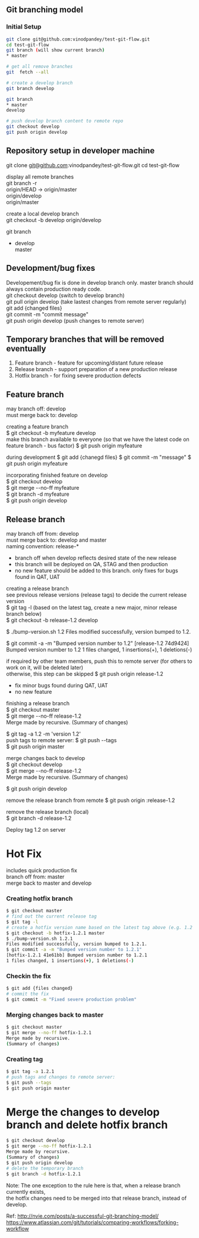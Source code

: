 Git branching model  
-------------------

### Initial Setup
```sh
git clone git@github.com:vinodpandey/test-git-flow.git   
cd test-git-flow    
git branch (will show current branch)  
* master  
```

```sh
# get all remove branches
git  fetch --all

# create a develop branch  
git branch develop  

git branch  
* master  
develop 

# push develop branch content to remote repo  
git checkout develop  
git push origin develop
```

Repository setup in developer machine
-------------------------------------
git clone git@github.com:vinodpandey/test-git-flow.git 
cd test-git-flow   

display all remote branches  
git branch -r  
  origin/HEAD -> origin/master  
  origin/develop  
  origin/master  

create a local develop branch  
git checkout -b develop origin/develop  

git branch  
* develop  
  master  

Development/bug fixes
---------------------
Developement/bug fix is done in develop branch only. master branch should always contain production ready code.  
git checkout develop  (switch to develop branch)  
git pull origin develop (take lastest changes from remote server regularly)  
git add {changed files}  
git commit -m "commit message"  
git push origin develop  (push changes to remote server)  

Temporary branches that will be removed eventually 
---------------------------------------------------
1. Feature branch - feature for upcoming/distant future release  
2. Release branch - support preparation of a new production release    
3. Hotfix branch - for fixing severe production defects  

Feature branch  
---------------  
may branch off: develop  
must merge back to: develop  

creating a feature branch  
$ git checkout -b myfeature develop  
make this branch available to everyone (so that we have the latest code on feature branch - bus factor)
$ git push origin myfeature

during development
$ git add {chanegd files}
$ git commit -m "message"
$ git push origin myfeature

incorporating finished feature on develop  
$ git checkout develop  
$ git merge --no-ff myfeature  
$ git branch -d myfeature  
$ git push origin develop  


Release branch  
--------------
may branch off from: develop  
must merge back to: develop and master  
naming convention: release-*  

- branch off when develop reflects desired state of the new release  
- this branch will be deployed on QA, STAG and then production  
- no new feature should be added to this branch. only fixes for bugs found in QAT, UAT  

creating a release branch  
see previous release versions (release tags) to decide the current release version  
$ git tag -l (based on the latest tag, create a new major, minor release branch below)    
$ git checkout -b release-1.2 develop  

$ ./bump-version.sh 1.2
Files modified successfully, version bumped to 1.2.

$ git commit -a -m "Bumped version number to 1.2"
[release-1.2 74d9424] Bumped version number to 1.2
1 files changed, 1 insertions(+), 1 deletions(-)

if required by other team members, push this to remote server (for others to work on it, will be deleted later)  
otherwise, this step can be skipped
$ git push origin release-1.2  

- fix minor bugs found during QAT, UAT   
- no new feature  

finishing a release branch  
$ git checkout master  
$ git merge --no-ff release-1.2  
Merge made by recursive.
(Summary of changes)

$ git tag -a 1.2 -m 'version 1.2'  
push tags to remote server:
$ git push --tags  
$ git push origin master  

merge changes back to develop  
$ git checkout develop  
$ git merge --no-ff release-1.2   
Merge made by recursive.
(Summary of changes)

$ git push origin develop  

remove the release branch from remote
$ git push origin :release-1.2  

remove the release branch (local)   
$ git branch -d release-1.2  

Deploy tag 1.2 on server  


# Hot Fix  
includes quick production fix  
branch off from: master  
merge back to master and develop    

### Creating hotfix branch  
```sh
$ git checkout master  
# find out the current release tag   
$ git tag -l  
# create a hotfix version name based on the latest tag above (e.g. 1.2 for below naming convention)  
$ git checkout -b hotfix-1.2.1 master  
$ ./bump-version.sh 1.2.1    
Files modified successfully, version bumped to 1.2.1.
$ git commit -a -m "Bumped version number to 1.2.1"  
[hotfix-1.2.1 41e61bb] Bumped version number to 1.2.1  
1 files changed, 1 insertions(+), 1 deletions(-)  
```

### Checkin the fix  
```sh
$ git add {files changed}  
# commit the fix  
$ git commit -m "Fixed severe production problem"  
```

### Merging changes back to master
```sh
$ git checkout master  
$ git merge --no-ff hotfix-1.2.1  
Merge made by recursive.
(Summary of changes)
```

### Creating tag
```sh
$ git tag -a 1.2.1  
# push tags and changes to remote server:
$ git push --tags  
$ git push origin master  
```

# Merge the changes to develop branch and delete hotfix branch    
```sh
$ git checkout develop  
$ git merge --no-ff hotfix-1.2.1  
Merge made by recursive.
(Summary of changes)
$ git push origin develop  
# delete the temporary branch    
$ git branch -d hotfix-1.2.1   
```

Note: The one exception to the rule here is that, when a release branch currently exists,   
the hotfix changes need to be merged into that release branch, instead of develop.


Ref: 
http://nvie.com/posts/a-successful-git-branching-model/  
https://www.atlassian.com/git/tutorials/comparing-workflows/forking-workflow
